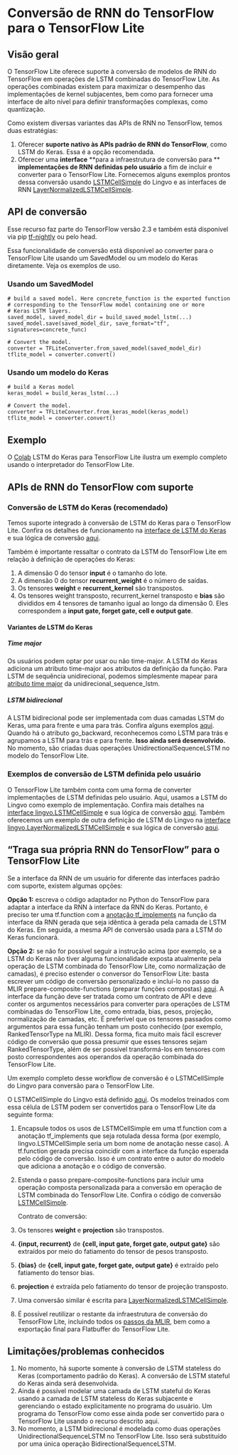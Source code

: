 # Conversão de RNN do TensorFlow para o TensorFlow Lite

## Visão geral

O TensorFlow Lite oferece suporte à conversão de modelos de RNN do TensorFlow em operações de LSTM combinadas do TensorFlow Lite. As operações combinadas existem para maximizar o desempenho das implementações de kernel subjacentes, bem como para fornecer uma interface de alto nível para definir transformações complexas, como quantização.

Como existem diversas variantes das APIs de RNN no TensorFlow, temos duas estratégias:

1. Oferecer **suporte nativo às APIs padrão de RNN do TensorFlow**, como LSTM do Keras. Essa é a opção recomendada.
2. Oferecer uma **interface** **para a infraestrutura de conversão para ** **implementações de RNN** **definidas pelo usuário** a fim de incluir e converter para o TensorFlow Lite. Fornecemos alguns exemplos prontos dessa conversão usando [LSTMCellSimple](https://github.com/tensorflow/tensorflow/blob/82abf0dbf316526cd718ae8cd7b11cfcb805805e/tensorflow/compiler/mlir/lite/transforms/prepare_composite_functions_tf.cc#L130) do Lingvo e as interfaces de RNN [LayerNormalizedLSTMCellSimple](https://github.com/tensorflow/tensorflow/blob/c11d5d8881fd927165eeb09fd524a80ebaf009f2/tensorflow/compiler/mlir/lite/transforms/prepare_composite_functions_tf.cc#L137).

## API de conversão

Esse recurso faz parte do TensorFlow versão 2.3 e também está disponível via pip [tf-nightly](https://pypi.org/project/tf-nightly/) ou pelo head.

Essa funcionalidade de conversão está disponível ao converter para o TensorFlow Lite usando um SavedModel ou um modelo do Keras diretamente. Veja os exemplos de uso.

### Usando um SavedModel

<a id="from_saved_model"></a>

```
# build a saved model. Here concrete_function is the exported function
# corresponding to the TensorFlow model containing one or more
# Keras LSTM layers.
saved_model, saved_model_dir = build_saved_model_lstm(...)
saved_model.save(saved_model_dir, save_format="tf", signatures=concrete_func)

# Convert the model.
converter = TFLiteConverter.from_saved_model(saved_model_dir)
tflite_model = converter.convert()
```

### Usando um modelo do Keras

```
# build a Keras model
keras_model = build_keras_lstm(...)

# Convert the model.
converter = TFLiteConverter.from_keras_model(keras_model)
tflite_model = converter.convert()

```

## Exemplo

O [Colab](https://colab.research.google.com/github/tensorflow/tensorflow/blob/master/tensorflow/lite/examples/experimental_new_converter/Keras_LSTM_fusion_Codelab.ipynb) LSTM do Keras para TensorFlow Lite ilustra um exemplo completo usando o interpretador do TensorFlow Lite.

## APIs de RNN do TensorFlow com suporte

<a id="rnn_apis"></a>

### Conversão de LSTM do Keras (recomendado)

Temos suporte integrado à conversão de LSTM do Keras para o TensorFlow Lite. Confira os detalhes de funcionamento na [interface de LSTM do Keras](https://github.com/tensorflow/tensorflow/blob/35a3ab91b42503776f428bda574b74b9a99cd110/tensorflow/python/keras/layers/recurrent_v2.py#L1238)<span style="text-decoration:space;"> </span>e sua lógica de conversão [aqui](https://github.com/tensorflow/tensorflow/blob/35a3ab91b42503776f428bda574b74b9a99cd110/tensorflow/compiler/mlir/lite/utils/lstm_utils.cc#L627).

Também é importante ressaltar o contrato da LSTM do TensorFlow Lite em relação à definição de operações do Keras:

1. A dimensão 0 do tensor **input** é o tamanho do lote.
2. A dimensão 0 do tensor **recurrent_weight** é o número de saídas.
3. Os tensores **weight** e **recurrent_kernel** são transpostos.
4. Os tensores weight transposto, recurrent_kernel transposto e **bias** são divididos em 4 tensores de tamanho igual ao longo da dimensão 0. Eles correspondem a **input gate, forget gate, cell e output gate**.

#### Variantes de LSTM do Keras

##### Time major

Os usuários podem optar por usar ou não time-major. A LSTM do Keras adiciona um atributo time-major aos atributos da definição da função. Para LSTM de sequência unidirecional, podemos simplesmente mapear para [atributo time major](https://github.com/tensorflow/tensorflow/blob/35a3ab91b42503776f428bda574b74b9a99cd110/tensorflow/compiler/mlir/lite/ir/tfl_ops.td#L3902) da unidirecional_sequence_lstm.

##### LSTM bidirecional

A LSTM bidirecional pode ser implementada com duas camadas LSTM do Keras, uma para frente e uma para trás. Confira alguns exemplos [aqui](https://github.com/tensorflow/tensorflow/blob/35a3ab91b42503776f428bda574b74b9a99cd110/tensorflow/python/keras/layers/wrappers.py#L382). Quando há o atributo go_backward, reconhecemos como LSTM para trás e agrupamos a LSTM para trás e para frente. **Isso ainda será desenvolvido.** No momento, são criadas duas operações UnidirectionalSequenceLSTM no modelo do TensorFlow Lite.

### Exemplos de conversão de LSTM definida pelo usuário

O TensorFlow Lite também conta com uma forma de converter implementações de LSTM definidas pelo usuário. Aqui, usamos a LSTM do Lingvo como exemplo de implementação. Confira mais detalhes na [interface lingvo.LSTMCellSimple](https://github.com/tensorflow/lingvo/blob/91a4609dbc2579748a95110eda59c66d17c594c5/lingvo/core/rnn_cell.py#L228) e sua lógica de conversão [aqui](https://github.com/tensorflow/tensorflow/blob/82abf0dbf316526cd718ae8cd7b11cfcb805805e/tensorflow/compiler/mlir/lite/transforms/prepare_composite_functions_tf.cc#L130). Também oferecemos um exemplo de outra definição de LSTM do Lingvo na [interface lingvo.LayerNormalizedLSTMCellSimple](https://github.com/tensorflow/lingvo/blob/91a4609dbc2579748a95110eda59c66d17c594c5/lingvo/core/rnn_cell.py#L1173) e sua lógica de conversão [aqui](https://github.com/tensorflow/tensorflow/blob/c11d5d8881fd927165eeb09fd524a80ebaf009f2/tensorflow/compiler/mlir/lite/transforms/prepare_composite_functions_tf.cc#L137).

## “Traga sua própria RNN do TensorFlow” para o TensorFlow Lite

Se a interface da RNN de um usuário for diferente das interfaces padrão com suporte, existem algumas opções:

**Opção 1:** escreva o código adaptador no Python do TensorFlow para adaptar a interface da RNN à interface da RNN do Keras. Portanto, é preciso ter uma tf.function com a [anotação tf_implements](https://github.com/tensorflow/community/pull/113) na função da interface da RNN gerada que seja idêntica à gerada pela camada de LSTM do Keras. Em seguida, a mesma API de conversão usada para a LSTM do Keras funcionará.

**Opção 2:** se não for possível seguir a instrução acima (por exemplo, se a LSTM do Keras não tiver alguma funcionalidade exposta atualmente pela operação de LSTM combinada do TensorFlow Lite, como normalização de camadas), é preciso estender o conversor do TensorFlow Lite: basta escrever um código de conversão personalizado e incluí-lo no passo da MLIR prepare-composite-functions (preparar funções compostas) [aqui](https://github.com/tensorflow/tensorflow/blob/c11d5d8881fd927165eeb09fd524a80ebaf009f2/tensorflow/compiler/mlir/lite/transforms/prepare_composite_functions_tf.cc#L115). A interface da função deve ser tratada como um contrato de API e deve conter os argumentos necessários para converter para operações de LSTM combinadas do TensorFlow Lite, como entrada, bias, pesos, projeção, normalização de camadas, etc. É preferível que os tensores passados como argumentos para essa função tenham um posto conhecido (por exemplo, RankedTensorType na MLIR). Dessa forma, fica muito mais fácil escrever código de conversão que possa presumir que esses tensores sejam RankedTensorType, além de ser possível transformá-los em tensores com posto correspondentes aos operandos da operação combinada do TensorFlow Lite.

Um exemplo completo desse workflow de conversão é o LSTMCellSimple do Lingvo para conversão para o TensorFlow Lite.

O LSTMCellSimple do Lingvo está definido [aqui](https://github.com/tensorflow/lingvo/blob/91a4609dbc2579748a95110eda59c66d17c594c5/lingvo/core/rnn_cell.py#L228). Os modelos treinados com essa célula de LSTM podem ser convertidos para o TensorFlow Lite da seguinte forma:

1. Encapsule todos os usos de LSTMCellSimple em uma tf.function com a anotação tf_implements que seja rotulada dessa forma (por exemplo, lingvo.LSTMCellSimple seria um bom nome de anotação nesse caso). A tf.function gerada precisa coincidir com a interface da função esperada pelo código de conversão. Isso é um contrato entre o autor do modelo que adiciona a anotação e o código de conversão.

2. Estenda o passo prepare-composite-functions para incluir uma operação composta personalizada para a conversão em operação de LSTM combinada do TensorFlow Lite. Confira o código de conversão [LSTMCellSimple](https://github.com/tensorflow/tensorflow/blob/82abf0dbf316526cd718ae8cd7b11cfcb805805e/tensorflow/compiler/mlir/lite/transforms/prepare_composite_functions_tf.cc#L130).

    Contrato de conversão:

3. Os tensores **weight** e **projection** são transpostos.

4. **{input, recurrent}** de **{cell, input gate, forget gate, output gate}** são extraídos por meio do fatiamento do tensor de pesos transposto.

5. **{bias}** de **{cell, input gate, forget gate, output gate}** é extraído pelo fatiamento do tensor bias.

6. **projection** é extraída pelo fatiamento do tensor de projeção transposto.

7. Uma conversão similar é escrita para [LayerNormalizedLSTMCellSimple](https://github.com/tensorflow/tensorflow/blob/c11d5d8881fd927165eeb09fd524a80ebaf009f2/tensorflow/compiler/mlir/lite/transforms/prepare_composite_functions_tf.cc#L137).

8. É possível reutilizar o restante da infraestrutura de conversão do TensorFlow Lite, incluindo todos os [passos da MLIR](https://github.com/tensorflow/tensorflow/blob/35a3ab91b42503776f428bda574b74b9a99cd110/tensorflow/compiler/mlir/lite/tf_tfl_passes.cc#L57), bem como a exportação final para Flatbuffer do TensorFlow Lite.

## Limitações/problemas conhecidos

1. No momento, há suporte somente à conversão de LSTM stateless do Keras (comportamento padrão do Keras). A conversão de LSTM stateful do Keras ainda será desenvolvida.
2. Ainda é possível modelar uma camada de LSTM stateful do Keras usando a camada de LSTM stateless do Keras subjacente e gerenciando o estado explicitamente no programa do usuário. Um programa do TensorFlow como esse ainda pode ser convertido para o TensorFlow Lite usando o recurso descrito aqui.
3. No momento, a LSTM bidirecional é modelada como duas operações UnidirectionalSequenceLSTM no TensorFlow Lite. Isso será substituído por uma única operação BidirectionalSequenceLSTM.
